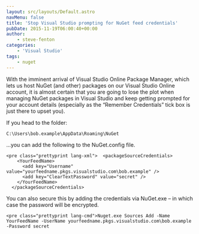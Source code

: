 ```yaml
---
layout: src/layouts/Default.astro
navMenu: false
title: 'Stop Visual Studio prompting for NuGet feed credentials'
pubDate: 2015-11-19T06:00:40+00:00
author:
    - steve-fenton
categories:
    - 'Visual Studio'
tags:
    - nuget
---
```


With the imminent arrival of Visual Studio Online Package Manager, which lets us host NuGet (and other) packages on our Visual Studio Online account, it is almost certain that you are going to lose the plot when managing NuGet packages in Visual Studio and keep getting prompted for your account details (especially as the “Remember Credentials” tick box is just there to upset you).

If you head to the folder:

`C:\Users\­bob.example\­AppData\­Roaming\­NuGet`

…you can add the following to the NuGet.config file.

```
<pre class="prettyprint lang-xml">  <packageSourceCredentials>
    <YourFeedName>
      <add key="Username" value="yourfeedname.pkgs.visualstudio.com\bob.example" />
      <add key="ClearTextPassword" value="secret" />
    </YourFeedName>
  </packageSourceCredentials>
```
You can also secure this by adding the credentials via NuGet.exe – in which case the password will be encrypted.

```
<pre class="prettyprint lang-cmd">Nuget.exe Sources Add -Name YourFeedName -UserName yourfeedname.pkgs.visualstudio.com\bob.example -Password secret
```